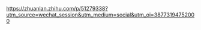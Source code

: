 https://zhuanlan.zhihu.com/p/51279338?utm_source=wechat_session&utm_medium=social&utm_oi=38773194752000
